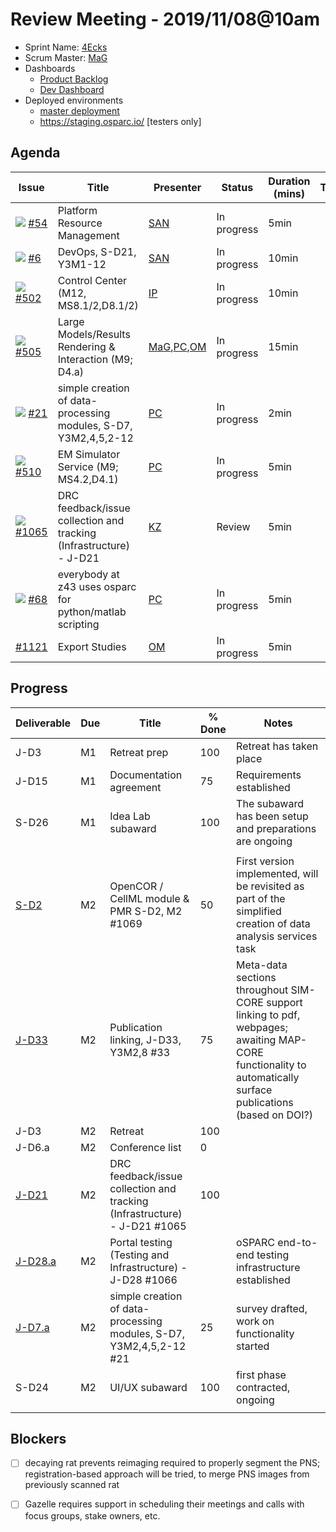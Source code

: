 # Review Meeting - 2019/11/08@10am

  - Sprint Name: [4Ecks](https://discworld.fandom.com/wiki/XXXX)
  - Scrum Master: [MaG]
  - Dashboards
    - [Product Backlog](https://github.com/orgs/ITISFoundation/projects/3)
    - [Dev Dashboard](https://app.zenhub.com/workspaces/osparc---scrum-wall-5c9260f3d76ef51f6b0fe78d/board?milestones=Fourecks%20or%20XXXX%232019-11-07&filterLogic=any&repos=118596920,174557929,151701223,135289610,118910047,181836792,167586968&showPRs=false&showClosed=false)
  - Deployed environments
    - [master deployment](https://osparc01.speag.com/)
    - https://staging.osparc.io/ [testers only]

## Agenda

| Issue                         | Title                                                               | Presenter       | Status          | Duration (mins) | Time |
| ----------------------------- | ------------------------------------------------------------------- | --------------- | --------------- | --------------- | ---- |
| ![](img/pi-issue.png) [#54]   | Platform Resource Management                                        | [SAN]           | In progress     | 5min            |      |
| ![](img/pi-issue.png) [#6]    | DevOps, S-D21, Y3M1-12                                              | [SAN]           | In progress     | 10min           |      |
| ![](img/pi-issue.png) [#502]  | Control Center (M12, MS8.1/2,D8.1/2)                                | [IP]            | In progress     | 10min           |      |
| ![](img/pi-issue.png) [#505]  | Large Models/Results Rendering & Interaction (M9; D4.a)             | [MaG],[PC],[OM] | In progress     | 15min           |      |
| ![](img/pi-issue.png) [#21]   | simple creation of data-processing modules, S-D7, Y3M2,4,5,2-12     | [PC]            | In progress     | 2min            |      |
| ![](img/pi-issue.png) [#510]  | EM Simulator Service (M9; MS4.2,D4.1)                               | [PC]            | In progress     | 5min            |      |
| ![](img/pi-issue.png) [#1065] | DRC feedback/issue collection and tracking (Infrastructure) - J-D21 | [KZ]            | Review          | 5min            |      |
| ![](img/pi-issue.png) [#68]   | everybody at z43 uses osparc for python/matlab scripting            | [PC]            | In progress     | 5min            |      |
| [#1121]                       | Export Studies                                                      | [OM]            | In progress     | 5min            |      |

## Progress

| Deliverable | Due | Title                                                                     | % Done | Notes |
| ----------- | --- | ------------------------------------------------------------------------- | ------ | ----- |
| J-D3        | M1  | Retreat prep                                                              | 100    | Retreat has taken place |
| J-D15       | M1  | Documentation agreement                                                   | 75    | Requirements established |
| S-D26       | M1  | Idea Lab subaward                                                         | 100    | The subaward has been setup and preparations are ongoing |
|             |     |                                                                           |        |       |
| [S-D2]      | M2  | OpenCOR / CellML module & PMR S-D2, M2 #1069                              | 50 | First version implemented, will be revisited as part of the simplified creation of data analysis services task |
| [J-D33]     | M2  | Publication linking, J-D33, Y3M2,8 #33                                    | 75 | Meta-data sections throughout SIM-CORE support linking to pdf, webpages; awaiting MAP-CORE functionality to automatically surface publications (based on DOI?) |
| J-D3        | M2  | Retreat                                                                   | 100 |       |
| J-D6.a      | M2  | Conference list                                                           | 0 |       |
| [J-D21]     | M2  | DRC feedback/issue collection and tracking (Infrastructure) - J-D21 #1065 | 100 |       |
| [J-D28.a]   | M2  | Portal testing (Testing and Infrastructure) - J-D28 #1066                 |  | oSPARC end-to-end testing infrastructure established      |
| [J-D7.a]    | M2  | simple creation of data-processing modules, S-D7, Y3M2,4,5,2-12 #21       | 25 | survey drafted, work on functionality started      |
| S-D24       | M2  | UI/UX subaward                                                            | 100 | first phase contracted, ongoing |
|             |     |                                                                           |        |       |

## Blockers
- [ ] decaying rat prevents reimaging required to properly segment the PNS; registration-based approach will be tried, to merge PNS images from previously scanned rat
- [ ] Gazelle requires support in scheduling their meetings and calls with focus groups, stake owners, etc.



<!--References PLEASE KEEP ALPHABETICAL ORDER!!! -->


[#6]:https://github.com/ITISFoundation/osparc-issues/issues/6
[#21]:https://github.com/ITISFoundation/osparc-issues/issues/21
[#54]:https://github.com/ITISFoundation/osparc-simcore/issues/54
[#68]:https://github.com/ITISFoundation/osparc-issues/issues/68
[#502]:https://github.com/ITISFoundation/osparc-simcore/issues/502
[#505]:https://github.com/ITISFoundation/osparc-simcore/issues/505
[#510]:https://github.com/ITISFoundation/osparc-simcore/issues/510
[#1065]:https://github.com/ITISFoundation/osparc-simcore/issues/1065
[#1069]:https://github.com/ITISFoundation/osparc-simcore/issues/1069
[#1121]:https://github.com/ITISFoundation/osparc-simcore/issues/1121


[IP]:https://github.com/ignapas
[KZ]:https://github.com/KZzizzle
[MaG]:https://github.com/mguidon
[OM]:https://github.com/odeimaiz
[PC]:https://github.com/pcrespov
[SAN]:https://github.com/sanderegg


[J-D7.a]:https://github.com/ITISFoundation/osparc-issues/issues/21
[J-D33]:https://github.com/ITISFoundation/osparc-issues/issues/33
[J-D21]:https://github.com/ITISFoundation/osparc-simcore/issues/1065
[J-D28.a]:https://github.com/ITISFoundation/osparc-simcore/issues/1066
[S-D2]:https://github.com/ITISFoundation/osparc-simcore/issues/1069

